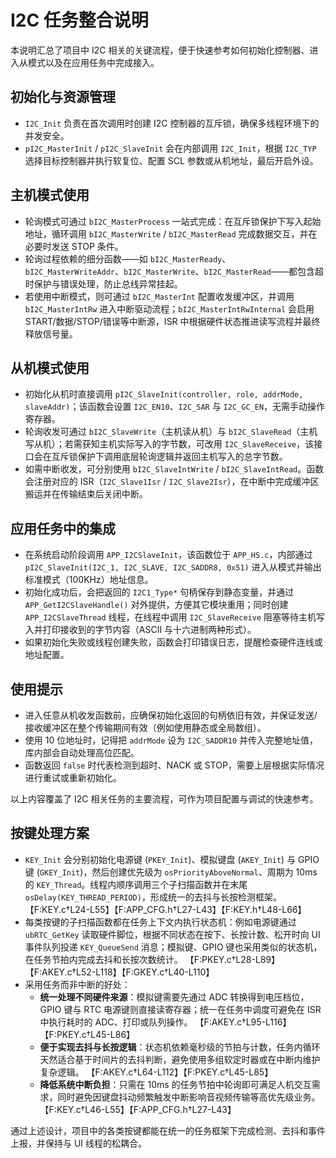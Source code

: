 # I2C 任务整合说明

本说明汇总了项目中 I2C 相关的关键流程，便于快速参考如何初始化控制器、进入从模式以及在应用任务中完成接入。

## 初始化与资源管理
- `I2C_Init` 负责在首次调用时创建 I2C 控制器的互斥锁，确保多线程环境下的并发安全。
- `pI2C_MasterInit` / `pI2C_SlaveInit` 会在内部调用 `I2C_Init`，根据 `I2C_TYP` 选择目标控制器并执行软复位、配置 SCL 参数或从机地址，最后开启外设。

## 主机模式使用
- 轮询模式可通过 `bI2C_MasterProcess` 一站式完成：在互斥锁保护下写入起始地址，循环调用 `bI2C_MasterWrite` / `bI2C_MasterRead` 完成数据交互，并在必要时发送 STOP 条件。
- 轮询过程依赖的细分函数——如 `bI2C_MasterReady`、`bI2C_MasterWriteAddr`、`bI2C_MasterWrite`、`bI2C_MasterRead`——都包含超时保护与错误处理，防止总线异常挂起。
- 若使用中断模式，则可通过 `bI2C_MasterInt` 配置收发缓冲区，并调用 `bI2C_MasterIntRw` 进入中断驱动流程；`bI2C_MasterIntRwInternal` 会启用 START/数据/STOP/错误等中断源，ISR 中根据硬件状态推进读写流程并最终释放信号量。

## 从机模式使用
- 初始化从机时直接调用 `pI2C_SlaveInit(controller, role, addrMode, slaveAddr)`；该函数会设置 `I2C_EN10`、`I2C_SAR` 与 `I2C_GC_EN`，无需手动操作寄存器。
- 轮询收发可通过 `bI2C_SlaveWrite`（主机读从机）与 `bI2C_SlaveRead`（主机写从机）；若需获知主机实际写入的字节数，可改用 `I2C_SlaveReceive`，该接口会在互斥锁保护下调用底层轮询逻辑并返回主机写入的总字节数。
- 如需中断收发，可分别使用 `bI2C_SlaveIntWrite` / `bI2C_SlaveIntRead`。函数会注册对应的 ISR（`I2C_Slave1Isr` / `I2C_Slave2Isr`），在中断中完成缓冲区搬运并在传输结束后关闭中断。

## 应用任务中的集成
- 在系统启动阶段调用 `APP_I2CSlaveInit`，该函数位于 `APP_HS.c`，内部通过 `pI2C_SlaveInit(I2C_1, I2C_SLAVE, I2C_SADDR8, 0x51)` 进入从模式并输出标准模式（100KHz）地址信息。
- 初始化成功后，会把返回的 `I2C1_Type*` 句柄保存到静态变量，并通过 `APP_GetI2CSlaveHandle()` 对外提供，方便其它模块重用；同时创建 `APP_I2CSlaveThread` 线程，在线程中调用 `I2C_SlaveReceive` 阻塞等待主机写入并打印接收到的字节内容（ASCII 与十六进制两种形式）。
- 如果初始化失败或线程创建失败，函数会打印错误日志，提醒检查硬件连线或地址配置。

## 使用提示
- 进入任意从机收发函数前，应确保初始化返回的句柄依旧有效，并保证发送/接收缓冲区在整个传输期间有效（例如使用静态或全局数组）。
- 使用 10 位地址时，记得把 `addrMode` 设为 `I2C_SADDR10` 并传入完整地址值，库内部会自动处理高位匹配。
- 函数返回 `false` 时代表检测到超时、NACK 或 STOP，需要上层根据实际情况进行重试或重新初始化。

以上内容覆盖了 I2C 相关任务的主要流程，可作为项目配置与调试的快速参考。

## 按键处理方案
- `KEY_Init` 会分别初始化电源键 (`PKEY_Init`)、模拟键盘 (`AKEY_Init`) 与 GPIO 键 (`GKEY_Init`)，然后创建优先级为 `osPriorityAboveNormal`、周期为 10ms 的 `KEY_Thread`。线程内顺序调用三个子扫描函数并在末尾 `osDelay(KEY_THREAD_PERIOD)`，形成统一的去抖与长按检测框架。 【F:KEY.c†L24-L55】【F:APP_CFG.h†L27-L43】【F:KEY.h†L48-L66】
- 每类按键的子扫描函数都在任务上下文内执行状态机：例如电源键通过 `ubRTC_GetKey` 读取硬件脚位，根据不同状态在按下、长按计数、松开时向 UI 事件队列投递 `KEY_QueueSend` 消息；模拟键、GPIO 键也采用类似的状态机，在任务节拍内完成去抖和长按次数统计。 【F:PKEY.c†L28-L89】【F:AKEY.c†L52-L118】【F:GKEY.c†L40-L110】
- 采用任务而非中断的好处：
  - **统一处理不同硬件来源**：模拟键需要先通过 ADC 转换得到电压档位，GPIO 键与 RTC 电源键则直接读寄存器；统一在任务中调度可避免在 ISR 中执行耗时的 ADC、打印或队列操作。 【F:AKEY.c†L95-L116】【F:PKEY.c†L45-L86】
  - **便于实现去抖与长按逻辑**：状态机依赖毫秒级的节拍与计数，任务内循环天然适合基于时间片的去抖判断，避免使用多组软定时器或在中断内维护复杂逻辑。 【F:AKEY.c†L64-L112】【F:PKEY.c†L45-L85】
  - **降低系统中断负担**：只需在 10ms 的任务节拍中轮询即可满足人机交互需求，同时避免因键盘抖动频繁触发中断影响音视频传输等高优先级业务。 【F:KEY.c†L46-L55】【F:APP_CFG.h†L27-L43】

通过上述设计，项目中的各类按键都能在统一的任务框架下完成检测、去抖和事件上报，并保持与 UI 线程的松耦合。
